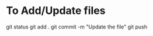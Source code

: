 To Add/Update files
===================
git status
git add .
git commit -m "Update the file"
git push

